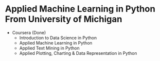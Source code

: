 # Applied Machine Learning in Python From University of Michigan

* Coursera (Done)
  * Introduction to Data Science in Python
  * Applied Machine Learning in Python
  * Applied Text Mining in Python
  * Applied Plotting, Charting & Data Representation in Python
  
